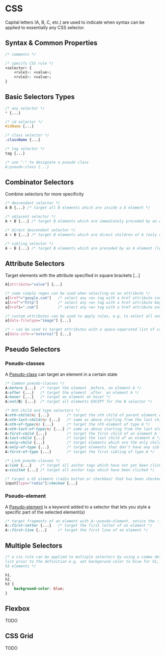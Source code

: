 # CSS

Capital letters (A, B, C, etc.) are used to indicate when syntax can be applied to essentially any CSS selector.
## Syntax & Common Properties
```css
/* comments */

/* specify CSS rule */
<selector> {
    <rule1>: <value>;
    <rule2>: <value>;
}
```

## Basic Selectors Types
```css
/* any selector */
* {...}

/* id selector */
#idName {...}

/* class selector */
.className {...}

/* tag selector */
tag {...}

/* use ":" to designate a pseudo class
A:pseudo-class {...}
```

## Combinator Selectors
Combine selectors for more specificity
```css
/* descendant selector */
A B {...} /* target all B elements which are inside a A element */

/* adjacent selector */
A + B {...} /* target B elements which are immediately preceded by an A element */

/* direct descendant selector */
A > B {...} /* target B elements which are direct children of A (only children not grandchildren) */

/* sibling selector */
A ~ B {...} /* target B elements which are preceded by an A element (less strict version of "+" selector */
```

## Attribute Selectors
Target elements with the attribute specified in square brackets [...]
```css
A[attribute="value"] {...}

/* some simple regex can be used when selecting on an attribute */
a[href*="google.com"]   /* select any <a> tag with a href attribute containing "google.com" */
a[href^="http"]         /* select any <a> tag with a href attribute beginning with "http" */
a[href$=".com"]         /* select any <a> tag with a href attribute ending with ".com" */

/* custom attributes can be used to apply rules, e.g. to select all anchor tag images */
a[data-filetype="image"] {...}

/* ~ can be used to target attributes with a space-seperated list of values e.g. */
a[data-info~="external"] {...}
```

## Pseudo Selectors 

### Pseudo-classes

A [Pseudo-class](https://developer.mozilla.org/en-US/docs/Web/CSS/Pseudo-classes) can
target an element in a certain state

```css
/* Common pseudo-classes */
A:before {...}  /* target the element _before_ an element A */
A:after {...}   /* target the element _after_ an element A */
A:hover {...}   /* target an element on hover */
A:not(B) {...}  /* target all elements EXCEPT for the B selector */

/* Nth child and type selectors */
A:nth-child(n) {...}        /* target the nth child of parent element A */
A:nth-last-child(n) {...}   /* same as above starting from the last child */
A:nth-of-type(n) {...}      /* target the nth element of type A */
A:nth-last-of-type(n) {...} /* same as above starting from the last element A */
A:first-child {...}         /* target the first child of an element A */
A:last-child {...}          /* target the last child of an element A */
A:only-child {...}          /* target elements which are the only child of its parent */
A:only-of-type {...}        /* target elements that don't have any siblings */
A:first-of-type {...}       /* target the first sibling of type A */

/* Link pseudo-classes */
a:link {...}    /* target all anchor tags which have not yet been clicked */
a:visited {...} /* target all anchor tags which have been clicked */

/* target a UI element (radio button or checkbox) that has been checked */
input[type="radio"]:checked {...}
```

### Pseudo-element

A [Pseudo-element](https://developer.mozilla.org/en-US/docs/Web/CSS/Pseudo-elements) is
a keyword added to a selector that lets you style a specific part of the
selected element(s)

```css
/* target fragments of an element with A::pseudo-element, notice the :: */
A::first-letter {...}   /* target the first letter of an element */
A::first-line {...}     /* target the first line of an element */
```

## Multiple Selectors

```css
/* a css rule can be applied to multiple selectors by using a comma delimited
list prior to the definition e.g. set backgorund color to blue for h1, h2, and
h3 elements */

h1,
h2,
h3 {
    background-color: blue;
}
```

## Flexbox

TODO

## CSS Grid

TODO

